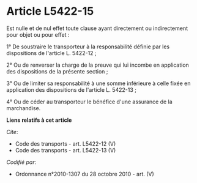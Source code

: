 # Article L5422-15

Est nulle et de nul effet toute clause ayant directement ou indirectement pour objet ou pour effet : 

1° De soustraire le transporteur à la responsabilité définie par les dispositions de l'article L. 5422-12 ; 

2° Ou de renverser la charge de la preuve qui lui incombe en application des dispositions de la présente section ; 

3° Ou de limiter sa responsabilité à une somme inférieure à celle fixée en application des dispositions de l'article L.
5422-13 ;

4° Ou de céder au transporteur le bénéfice d'une assurance de la marchandise.

**Liens relatifs à cet article**

_Cite_:

  - Code des transports - art. L5422-12 (V)
  - Code des transports - art. L5422-13 (V)

_Codifié par_:

  - Ordonnance n°2010-1307 du 28 octobre 2010 - art. (V)
